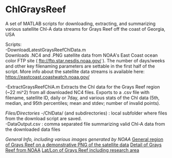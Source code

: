 # ChlGraysReef  
A set of MATLAB scripts for downloading, extracting, and summarizing various satellite Chl-A data streams for Grays Reef off the coast of Georgia, USA  

Scripts:  
-DownloadLatestGraysReefChlData.m  
  Downloads .NC4 and .PNG satellite data from NOAA's East Coast ocean color FTP site ( ftp://ftp.star.nesdis.noaa.gov/ ). The number of days/weeks and other key filenaming parameters are settable in the first half of the script. More info about the satellite data streams is available here: https://eastcoast.coastwatch.noaa.gov/

-ExtractGraysReefChlA.m
  Extracts the Chl data for the Grays Reef region (~22 mi^2) from all downloaded NC4 files. Exports to a .csv file with filename, satellite ID, daily or 7day, and various stats of the Chl data (5th, median, and 95th percentiles; mean and stdev; number of invalid points).
  
*Files/Directories*
-/ChlData/ (and subdirectories) : local subfolder where files from the download script are saved.  
-DataOutput.csv : comma separated file summarizing valid Chl-A data from the downloaded data files  

*General Info, including various images generated by NOAA*
[General region of Grays Reef on a demonstrative PNG of the satellite data](https://github.com/capecodnative/ChlGraysReef/blob/main/GraysReefLocationOnMap--Black%20Arrow.png)
[Detail of Grays Reef from NOAA](https://github.com/capecodnative/ChlGraysReef/blob/main/Grays%20Reef%20Map.jpg)
[Lat/Lon of Grays Reef including research area](https://github.com/capecodnative/ChlGraysReef/blob/main/Grays%20Reef%20Map%20Detail%20with%20LatLon.jpg)

